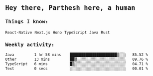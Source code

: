 <samp>
    <h2>Hey there, Parthesh here, a human</h2>
    <h3>Things I know: </h3>
    <code>React-Native</code> <code>Next.js</code> <code>Hono</code> <code>TypeScript</code> <code>Java</code> <code>Rust</code>
    <h3>Weekly activity:</h3>
<!--START_SECTION:waka-->

```txt
Java         1 hr 58 mins    █████████████████████▒░░░   85.52 %
Other        13 mins         ██▒░░░░░░░░░░░░░░░░░░░░░░   09.76 %
TypeScript   6 mins          █▒░░░░░░░░░░░░░░░░░░░░░░░   04.71 %
Text         0 secs          ░░░░░░░░░░░░░░░░░░░░░░░░░   00.01 %
```

<!--END_SECTION:waka-->
</samp>
